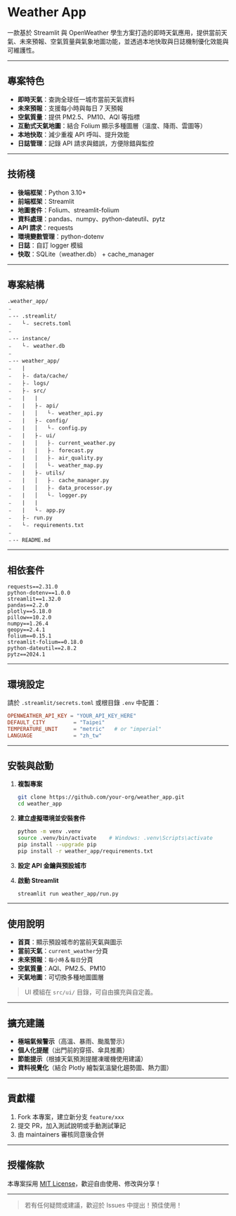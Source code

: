 #  Weather App

一款基於 Streamlit 與 OpenWeather 學生方案打造的即時天氣應用，提供當前天氣、未來預報、空氣質量與氣象地圖功能，並透過本地快取與日誌機制優化效能與可維護性。

---

##  專案特色

- **即時天氣**：查詢全球任一城市當前天氣資料  
- **未來預報**：支援每小時與每日 7 天預報  
- **空氣質量**：提供 PM2.5、PM10、AQI 等指標  
- **互動式天氣地圖**：結合 Folium 顯示多種圖層（溫度、降雨、雲圖等）  
- **本地快取**：減少重複 API 呼叫、提升效能  
- **日誌管理**：記錄 API 請求與錯誤，方便除錯與監控  

---

##  技術棧

- **後端框架**：Python 3.10+  
- **前端框架**：Streamlit  
- **地圖套件**：Folium、streamlit-folium  
- **資料處理**：pandas、numpy、python-dateutil、pytz  
- **API 請求**：requests  
- **環境變數管理**：python-dotenv  
- **日誌**：自訂 logger 模組  
- **快取**：SQLite（weather.db） + cache_manager  

---

##  專案結構

```
.weather_app/
﹣
﹣-- .streamlit/
﹣   └﹣ secrets.toml
﹣
﹣-- instance/
﹣   └﹣ weather.db
﹣
﹣-- weather_app/
﹣   |
﹣   ├﹣ data/cache/
﹣   ├﹣ logs/
﹣   ├﹣ src/
﹣   |   |
﹣   |   ├﹣ api/
﹣   |   │   └﹣ weather_api.py
﹣   |   ├﹣ config/
﹣   |   │   └﹣ config.py
﹣   |   ├﹣ ui/
﹣   |   │   ├﹣ current_weather.py
﹣   |   │   ├﹣ forecast.py
﹣   |   │   ├﹣ air_quality.py
﹣   |   │   └﹣ weather_map.py
﹣   |   ├﹣ utils/
﹣   |   │   ├﹣ cache_manager.py
﹣   |   │   ├﹣ data_processor.py
﹣   |   │   └﹣ logger.py
﹣   |   |
﹣   |   └﹣ app.py
﹣   ├﹣ run.py
﹣   └﹣ requirements.txt
﹣
﹣-- README.md
```

---

##  相依套件

```text
requests==2.31.0
python-dotenv==1.0.0
streamlit==1.32.0
pandas==2.2.0
plotly==5.18.0
pillow==10.2.0
numpy==1.26.4
geopy==2.4.1
folium==0.15.1
streamlit-folium==0.18.0
python-dateutil==2.8.2
pytz==2024.1
```

---

##  環境設定

請於 `.streamlit/secrets.toml` 或根目錄 `.env` 中配置：

```toml
OPENWEATHER_API_KEY = "YOUR_API_KEY_HERE"
DEFAULT_CITY         = "Taipei"
TEMPERATURE_UNIT     = "metric"   # or "imperial"
LANGUAGE             = "zh_tw"
```

---

##  安裝與啟動

1. **複製專案**  
   ```bash
   git clone https://github.com/your-org/weather_app.git
   cd weather_app
   ```

2. **建立虛擬環境並安裝套件**  
   ```bash
   python -m venv .venv
   source .venv/bin/activate    # Windows: .venv\Scripts\activate
   pip install --upgrade pip
   pip install -r weather_app/requirements.txt
   ```

3. **設定 API 金鑰與預設城市**  

4. **啟動 Streamlit**  
   ```bash
   streamlit run weather_app/run.py
   ```

---

##  使用說明

- **首頁**：顯示預設城市的當前天氣與圖示  
- **當前天氣**：`current_weather`分頁  
- **未來預報**：`每小時`＆`每日`分頁  
- **空氣質量**：AQI、PM2.5、PM10  
- **天氣地圖**：可切換多種地圖圖層  

> UI 模組在 `src/ui/` 目錄，可自由擴充與自定義。

---

##  擴充建議

- **極端氣候警示**（高溫、暴雨、颱風警示）  
- **個人化提醒**（出門前的穿搭、傘具推薦）  
- **節能提示**（根據天氣預測提醒凍暖機使用建議）  
- **資料視覺化**（結合 Plotly 繪製氣溫變化趨勢圖、熱力圖）

---

##  貢獻權

1. Fork 本專案，建立新分支 `feature/xxx`  
2. 提交 PR，加入測試說明或手動測試筆記  
3. 由 maintainers 審核同意後合併

---

##  授權條款

本專案採用 [MIT License](./LICENSE)，歡迎自由使用、修改與分享！

---

> 若有任何疑問或建議，歡迎於 Issues 中提出！預佳使用！

